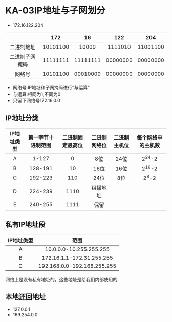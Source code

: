 # KA-03IP地址与子网划分
* 172.16.122.204

||172|16|122|204|
|:---:|:---:|:---:|:---:|:---:|
|二进制地址|10101100|10000|1111010|11001100|
|二进制子网掩码|11111111|11111111|00000000|00000000|
|网络号|10101100|00010000|00000000|00000000|
* 网络号:IP地址和子网掩码进行"与运算"
* 与运算:相同为1,不同为0
* 只留下网络号172.16.0.0
## IP地址分类
|IP地址类型|第一字节十进制范围|二进制固定最高位|二进制网络位|二进制主机位|每个网络中的主机数|
|:---:|:---:|:---:|:---:|:---:|:---:|
|A|1-127|0|8位|24位|2<sup>24</sup>-2|
|B|128-191|10|16位|16位|2<sup>16</sup>-2|
|C|192-223|110|24位|8位|2<sup>8</sup>-2|
|D|224-239|1110|组播地址|||
|E|240-255|1111|保留|||
## 私有IP地址段
|IP地址类型|范围|
|:---:|:---:|
|A|10.0.0.0-10.255.255.255|
|B|172.16.1.1-172.31.255.255|
|C|192.168.0.0-192.168.255.255|
网络上是没有私有地址的，这些地址是给我们内部使用的
## 本地还回地址 
* 127.0.0.1
* 169.254.0.0
